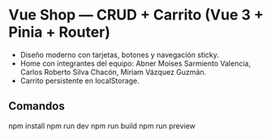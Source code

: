 # Vue Shop — CRUD + Carrito (Vue 3 + Pinia + Router)
- Diseño moderno con tarjetas, botones y navegación sticky.
- Home con integrantes del equipo: Abner Moises Sarmiento Valencia, Carlos Roberto Silva Chacón, Miriam Vázquez Guzmán.
- Carrito persistente en localStorage.

## Comandos
npm install
npm run dev
npm run build
npm run preview
